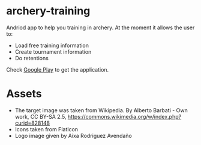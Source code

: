 # archery-training

Andriod app to help you training in archery. At the moment it allows the user to:

- Load free training information
- Create tournament information
- Do retentions

Check [Google Play](https://play.google.com/store/apps/details?id=ar.com.tzulberti.testing) to get the application.

# Assets

- The target image was taken from Wikipedia. By Alberto Barbati - Own work, CC BY-SA 2.5, https://commons.wikimedia.org/w/index.php?curid=828148
- Icons taken from FlatIcon
- Logo image given by Aixa Rodriguez Avendaño

